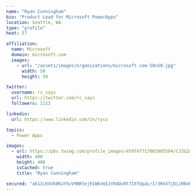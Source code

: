 ```yaml
---
name: "Ryan Cunningham"
bio: "Product Lead for Microsoft PowerApps"
location: Seattle, WA
type: "profile"
heat: 57

affiliation:
  name: Microsoft
  domain: microsoft.com
  images:
    - url: "/assets/images/organizations/microsoft.com-50x50.jpg"
      width: 50
      height: 50

twitter:
  username: rc_says
  url: https://twitter.com/rc_says
  followers: 2113

linkedin:
  url: https://www.linkedin.com/in/rycu

topics:
  - Power Apps

images:
  - url: https://pbs.twimg.com/profile_images/459747717862805504/CJIGZejd_400x400.png
    width: 400
    height: 400
    isCached: true
    title: "Ryan Cunningham"

secured: "ak11LKVUk0KuY5vV9NRtej91WkVmIzV94QvRt7IXYUpaLrI/3Re5TjDiiR0okhxHHU+e0aJW3b4DsCy/H3yJ28B1uVGNIeO7pw5bI4dwrMs9vRx5lYQzbE5s+kTnjFsa2eV818YF6B/8XJsSrX6lVe6+GupgZWYDqvgUZeU6xh2xXAmjnWx9lKKKAz5kI3qIGj19sDJSGf7iQoKTzE1824vb1uI1KkIbNhTGWuLx+zcfDH7/hMfeugMi9SqKoRB0nwuuYgIkU7cxnArjgBA7jYcwjUW61H99Y+/h+g0l8oM6wz3Y+U9zcGzFwxmGR9dganKnPaJHeKNBCuZPC1DrQo3YE6QrJrS9Kidw3YEI4z44NFVVahsdae8dl3tuk32CZkrdaLXBv5bhJV8RAdQGGT2frF8Y/bFZU6u2CS0xX4c=;YI/BafWpzgh08cWoCYuxvA=="
---
```


